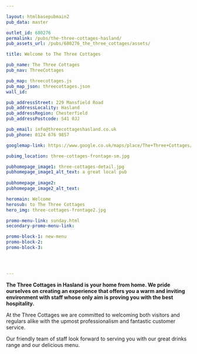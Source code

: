 ```yaml
---

layout: htmlbasepubmain2
pub_data: master

outlet_id: 680276
permalink: /pubs/the-three-cottages-hasland/
pub_assets_url: /pubs/680276_the_three_cottages/assets/

title: Welcome to The Three Cottages

pub_name: The Three Cottages
pub_nav: ThreeCottages

pub_map: threecottages.js
pub_map_json: threecottages.json
wall_id:

pub_addressStreet: 229 Mansfield Road
pub_addressLocality: Hasland
pub_addressRegion: Chesterfield
pub_addressPostcode: S41 0JJ

pub_email: info@threecottageshasland.co.uk
pub_phone: 0124 676 9857

googlemap-link: https://www.google.co.uk/maps/place/The+Three+Cottages/@53.21486,-1.395978,13z/data=!4m18!1m12!4m11!1m3!2m2!1d-1.384305!2d53.2148116!1m6!1m2!1s0x48799aa16cbc4b11:0x3eefb158cb75a70a!2sthe+three+cottages+hasland!2m2!1d-1.395978!2d53.21486!3m4!1s0x48799aa16cbc4b11:0x3eefb158cb75a70a!8m2!3d53.21486!4d-1.395978

pubimg_location: three-cottages-frontage-sm.jpg

pubhomepage_image1: three-cottages-detail.jpg
pubhomepage_image1_alt_text: a great local pub
 
pubhomepage_image2: 
pubhomepage_image2_alt_text: 

heromain: Welcome
herosub: to The Three Cottages
hero_img: three-cottages-frontage2.jpg

promo-menu-link: sunday.html
secondary-promo-menu-link:

promo-block-1: new-menu
promo-block-2:
promo-block-3: 




---
```



**The Three Cottages in Hasland is your home from home. We pride ourselves on creating an experience that offers you a warm and inviting environment with staff whose only aim is proving you with the best hospitality.**

At the Three Cottages we are committed to welcoming both visitors and regulars alike with the upmost professionalism and fantastic customer service.

Our friendly team of staff look forward to serving you with our great drinks range and our delicious menu.

